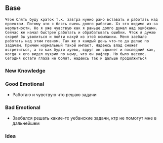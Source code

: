 ## Base
	Чтож блять буду краток т.к. завтра нужно рано вставать и работать над проектом. Потому что я блять очень долго работаю. Хз это видимо из-за неопытности. Но я уже чувствую как я раньше долго думал над ошибками. Сейчас же начал быстрее работать и обрабатывать ошибки. Чтож я думаю скорей бы уволиться и пойти нахуй из этой компании. Меня заебало работать над этим говном. Так же я каждый день что-то да делаю по задачам. Причем нормальный такой импакт. Надеюсь влад сможет встретиться, а то как будто хуево, вдруг он сдохнет и последний как, когда я его видел хуярил по нему, что он вафлер. Но было весело. Сегодня кстати глаза не болят. надеюсь так и дальше продолжиться

### New Knowledge


### Good Emotional
- Работаю и чувствую что решаю задачи

### Bad Emotional
- Заебался решать какие-то уебанские задачи, ктр не помогут мне в дальнейшем

### Idea

